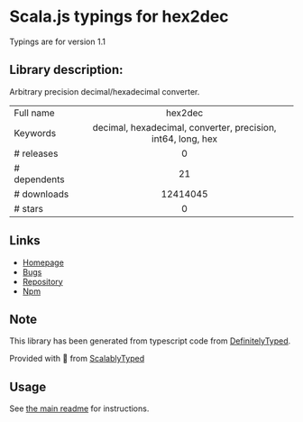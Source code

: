 
# Scala.js typings for hex2dec

Typings are for version 1.1

## Library description:
Arbitrary precision decimal/hexadecimal converter.

|                    |                 |
| ------------------ | :-------------: |
| Full name          | hex2dec |
| Keywords           | decimal, hexadecimal, converter, precision, int64, long, hex |
| # releases         | 0 |
| # dependents       | 21 |
| # downloads        | 12414045 |
| # stars            | 0 |

## Links
- [Homepage](https://github.com/donmccurdy/hex2dec#readme)
- [Bugs](https://github.com/donmccurdy/hex2dec/issues)
- [Repository](https://github.com/donmccurdy/hex2dec)
- [Npm](https://www.npmjs.com/package/hex2dec)
    


## Note
This library has been generated from typescript code from [DefinitelyTyped](https://definitelytyped.org).

Provided with :purple_heart: from [ScalablyTyped](https://github.com/oyvindberg/ScalablyTyped)

## Usage
See [the main readme](../../readme.md) for instructions.


